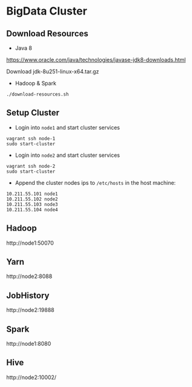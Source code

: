 # BigData Cluster

## Download Resources

- Java 8

https://www.oracle.com/java/technologies/javase-jdk8-downloads.html

Download jdk-8u251-linux-x64.tar.gz


- Hadoop & Spark

```
./download-resources.sh
```


## Setup Cluster

- Login into `node1` and start cluster services

```
vagrant ssh node-1
sudo start-cluster
```

- Login into `node2` and start cluster services

```
vagrant ssh node-2
sudo start-cluster
```


- Append the cluster nodes ips to `/etc/hosts` in the host machine:

```
10.211.55.101 node1
10.211.55.102 node2
10.211.55.103 node3
10.211.55.104 node4
```


## Hadoop

http://node1:50070

## Yarn

http://node2:8088

## JobHistory

http://node2:19888

## Spark

http://node1:8080

## Hive

http://node2:10002/